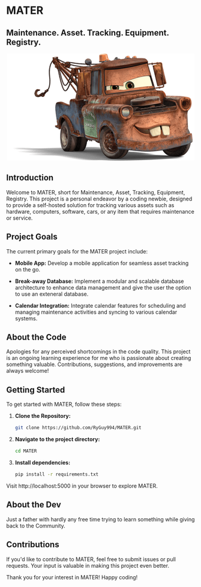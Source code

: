 # MATER

## Maintenance. Asset. Tracking. Equipment. Registry.
<p align="center">
  <img src="https://github.com/RyGuy994/MATER/blob/main/static/MATER.png?raw=true" alt="MATER Logo" />
</p>

## Introduction

Welcome to MATER, short for Maintenance, Asset, Tracking, Equipment, Registry. This project is a personal endeavor by a coding newbie, designed to provide a self-hosted solution for tracking various assets such as hardware, computers, software, cars, or any item that requires maintenance or service.

## Project Goals

The current primary goals for the MATER project include:

- **Mobile App:** Develop a mobile application for seamless asset tracking on the go.
  
- **Break-away Database:** Implement a modular and scalable database architecture to enhance data management and give the user the option to use an exteneral database.

- **Calendar Integration:** Integrate calendar features for scheduling and managing maintenance activities and syncing to various calendar systems.

## About the Code

Apologies for any perceived shortcomings in the code quality. This project is an ongoing learning experience for me who is passionate about creating something valuable. Contributions, suggestions, and improvements are always welcome!

## Getting Started

To get started with MATER, follow these steps:

1. **Clone the Repository:**
   ```bash
   git clone https://github.com/RyGuy994/MATER.git
2. **Navigate to the project directory:**
   ```bash
   cd MATER
3. **Install dependencies:**
   ```bash
   pip install -r requirements.txt

Visit http://localhost:5000 in your browser to explore MATER.

## About the Dev
Just a father with hardly any free time trying to learn something while giving back to the Community.

## Contributions

If you'd like to contribute to MATER, feel free to submit issues or pull requests. Your input is valuable in making this project even better.

Thank you for your interest in MATER! Happy coding!
